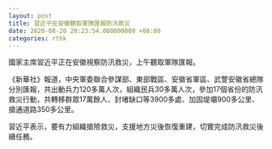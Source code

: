 ```yaml
---
layout: post
title: 習近平在安徽聽取軍隊匯報防汛救災
date: 2020-08-20 20:23:54.000000000 +08:00
categories: rthk
---
```


國家主席習近平正在安徽視察防汛救災，上午聽取軍隊匯報。

《新華社》報道，中央軍委聯合參謀部、東部戰區、安徽省軍區、武警安徽省總隊分別匯報，共出動兵力120多萬人次，組織民兵30多萬人次，參加17個省份的防汛救災行動，共轉移群眾17萬餘人、封堵缺口等3900多處、加固堤壩900多公里、搶通道路350多公里。

習近平表示，要有力組織搶險救災，支援地方災後恢復重建，切實完成防汛救災後續任務。
　
